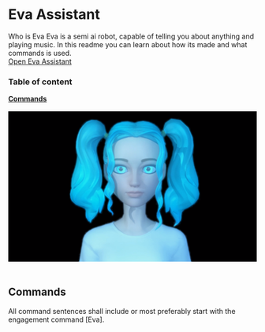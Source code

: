 # Eva Assistant
Who is Eva
Eva is a semi ai robot, capable of telling you about anything and playing music.
In this readme you can learn about how its made and what commands is used.
<br>
<a href="https://codezhifty.github.io/voiceassistant/" target="_blank">Open Eva Assistant</a>
<br>
### Table of content
**[Commands](#Commands)**
<br>
<br>
![alt text](https://github.com/CodeZhifty/voiceassistant/blob/main/images/evaassistant.PNG)
<br>
<br>
## Commands
All command sentences shall include or most preferably start with the engagement command [Eva].
